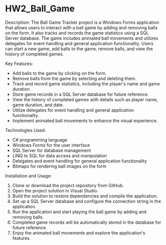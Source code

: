 # HW2_Ball_Game
 
Description:
The Ball Game Tracker project is a Windows Forms application that allows users to interact with a ball game by adding and removing balls on the form. It also tracks and records the game statistics using a SQL Server database. The game includes animated ball movements and utilizes delegates for event handling and general application functionality. Users can start a new game, add balls to the game, remove balls, and view the history of completed games.

Key Features:

- Add balls to the game by clicking on the form.
- Remove balls from the game by selecting and deleting them.
- Track and record game statistics, including the player's name and game duration.
- Store game records in a SQL Server database for future reference.
- View the history of completed games with details such as player name, game duration, and date.
- Utilize delegates for event handling and general application functionality.
- Implement animated ball movements to enhance the visual experience.

Technologies Used:

- C# programming language
- Windows Forms for the user interface
- SQL Server for database management
- LINQ to SQL for data access and manipulation
- Delegates and event handling for general application functionality
- Bitmaps for rendering ball images on the form


Installation and Usage:

1. Clone or download the project repository from GitHub.
2. Open the project solution in Visual Studio.
3. Build the solution to restore dependencies and compile the application.
4. Set up a SQL Server database and configure the connection string in the application.
5. Run the application and start playing the ball game by adding and removing balls.
6. Completed game records will be automatically stored in the database for future reference.
7. Enjoy the animated ball movements and explore the application's features.
